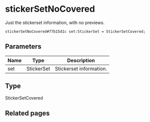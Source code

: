 # stickerSetNoCovered
Just the stickerset information, with no previews.

```
stickerSetNoCovered#77b15d1c set:StickerSet = StickerSetCovered;
```

## Parameters
| Name | Type | Description |
| ---- | :----: | ----------- |
| set | StickerSet | Stickerset information. |


## Type
StickerSetCovered

## Related pages
